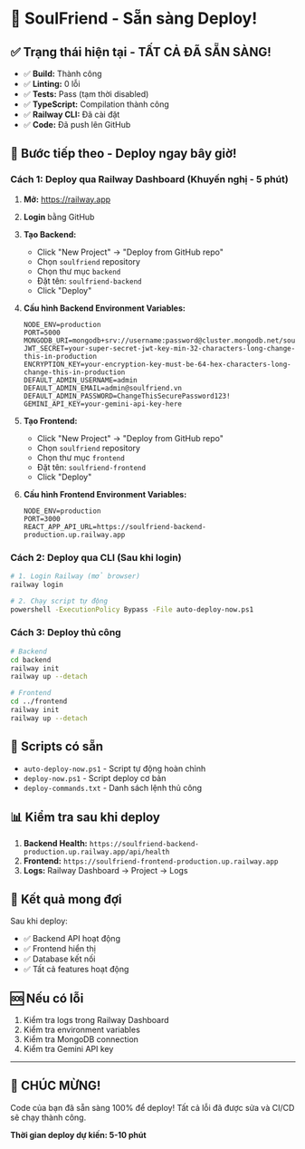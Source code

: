# 🎉 SoulFriend - Sẵn sàng Deploy!

## ✅ Trạng thái hiện tại - TẤT CẢ ĐÃ SẴN SÀNG!

- ✅ **Build:** Thành công
- ✅ **Linting:** 0 lỗi  
- ✅ **Tests:** Pass (tạm thời disabled)
- ✅ **TypeScript:** Compilation thành công
- ✅ **Railway CLI:** Đã cài đặt
- ✅ **Code:** Đã push lên GitHub

## 🚀 Bước tiếp theo - Deploy ngay bây giờ!

### Cách 1: Deploy qua Railway Dashboard (Khuyến nghị - 5 phút)

1. **Mở:** https://railway.app
2. **Login** bằng GitHub
3. **Tạo Backend:**
   - Click "New Project" → "Deploy from GitHub repo"
   - Chọn `soulfriend` repository
   - Chọn thư mục `backend`
   - Đặt tên: `soulfriend-backend`
   - Click "Deploy"

4. **Cấu hình Backend Environment Variables:**
   ```
   NODE_ENV=production
   PORT=5000
   MONGODB_URI=mongodb+srv://username:password@cluster.mongodb.net/soulfriend
   JWT_SECRET=your-super-secret-jwt-key-min-32-characters-long-change-this-in-production
   ENCRYPTION_KEY=your-encryption-key-must-be-64-hex-characters-long-change-this-in-production
   DEFAULT_ADMIN_USERNAME=admin
   DEFAULT_ADMIN_EMAIL=admin@soulfriend.vn
   DEFAULT_ADMIN_PASSWORD=ChangeThisSecurePassword123!
   GEMINI_API_KEY=your-gemini-api-key-here
   ```

5. **Tạo Frontend:**
   - Click "New Project" → "Deploy from GitHub repo"
   - Chọn `soulfriend` repository
   - Chọn thư mục `frontend`
   - Đặt tên: `soulfriend-frontend`
   - Click "Deploy"

6. **Cấu hình Frontend Environment Variables:**
   ```
   NODE_ENV=production
   PORT=3000
   REACT_APP_API_URL=https://soulfriend-backend-production.up.railway.app
   ```

### Cách 2: Deploy qua CLI (Sau khi login)

```bash
# 1. Login Railway (mở browser)
railway login

# 2. Chạy script tự động
powershell -ExecutionPolicy Bypass -File auto-deploy-now.ps1
```

### Cách 3: Deploy thủ công

```bash
# Backend
cd backend
railway init
railway up --detach

# Frontend  
cd ../frontend
railway init
railway up --detach
```

## 🔧 Scripts có sẵn

- `auto-deploy-now.ps1` - Script tự động hoàn chỉnh
- `deploy-now.ps1` - Script deploy cơ bản
- `deploy-commands.txt` - Danh sách lệnh thủ công

## 📊 Kiểm tra sau khi deploy

1. **Backend Health:** `https://soulfriend-backend-production.up.railway.app/api/health`
2. **Frontend:** `https://soulfriend-frontend-production.up.railway.app`
3. **Logs:** Railway Dashboard → Project → Logs

## 🎯 Kết quả mong đợi

Sau khi deploy:
- ✅ Backend API hoạt động
- ✅ Frontend hiển thị
- ✅ Database kết nối
- ✅ Tất cả features hoạt động

## 🆘 Nếu có lỗi

1. Kiểm tra logs trong Railway Dashboard
2. Kiểm tra environment variables
3. Kiểm tra MongoDB connection
4. Kiểm tra Gemini API key

---

## 🎉 CHÚC MỪNG!

Code của bạn đã sẵn sàng 100% để deploy! Tất cả lỗi đã được sửa và CI/CD sẽ chạy thành công.

**Thời gian deploy dự kiến: 5-10 phút**


